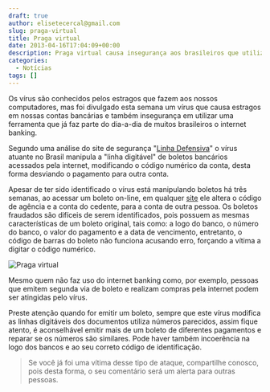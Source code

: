 ```yaml
---
draft: true
author: elisetecercal@gmail.com
slug: praga-virtual
title: Praga virtual
date: 2013-04-16T17:04:09+00:00
description: Praga virtual causa insegurança aos brasileiros que utilizam "internet banking" como ferramenta facilitadora.
categories:
  - Notícias
tags: []
---
```


Os vírus são conhecidos pelos estragos que fazem aos nossos computadores, mas foi divulgado esta semana um vírus que causa estragos em nossas contas bancárias e também insegurança em utilizar uma ferramenta que já faz parte do dia-a-dia de muitos brasileiros o internet banking.

Segundo uma análise do site de segurança "[Linha Defensiva](http://www.linhadefensiva.org/2013/04/virus-altera-boletos-na-web-e-pagamento-cai-em-conta-indevida/)" o vírus atuante no Brasil manipula a "linha digitável" de boletos bancários acessados pela internet, modificando o código numérico da conta, desta forma desviando o pagamento para outra conta.

Apesar de ter sido identificado o vírus está manipulando boletos há três semanas, ao acessar um boleto on-line, em qualquer [site](http://sistemas.cekurte.com/servicos/websites/ "Websites") ele altera o código de agência e a conta do cedente, para a conta de outra pessoa. Os boletos fraudados são difíceis de serem identificados, pois possuem as mesmas características de um boleto original, tais como: a logo do banco, o número do banco, o valor do pagamento e a data de vencimento, entretanto, o código de barras do boleto não funciona acusando erro, forçando a vítima a digitar o código numérico.

![Praga virtual](http://sistemas.cekurte.com/wp-content/uploads/2013/04/virus2-300x228.jpg "Praga virtual")

Mesmo quem não faz uso do internet banking como, por exemplo, pessoas que emitem segunda via de boleto e realizam compras pela internet podem ser atingidas pelo vírus.

Preste atenção quando for emitir um boleto, sempre que este vírus modifica as linhas digitáveis dos documentos utiliza números parecidos, assim fique atento, é aconselhável emitir mais de um boleto de diferentes pagamentos e reparar se os números são similares. Pode haver também incoerência na logo dos bancos e ao seu correto código de identificação.

> Se você já foi uma vítima desse tipo de ataque, compartilhe conosco, pois desta forma, o seu comentário será um alerta para outras pessoas.
